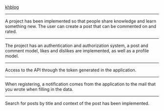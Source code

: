 [khblog](http://www.khanze.com)
***
A project has been implemented so that people share knowledge and learn something new. The user can create a post that can be commented on and rated.
***
The project has an authentication and authorization system, a post and comment model, likes and dislikes are implemented, as well as a profile model.
***
Access to the API through the token generated in the application.
***
When registering, a notification comes from the application to the mail that you wrote when filling in the data.
***
Search for posts by title and context of the post has been implemented.